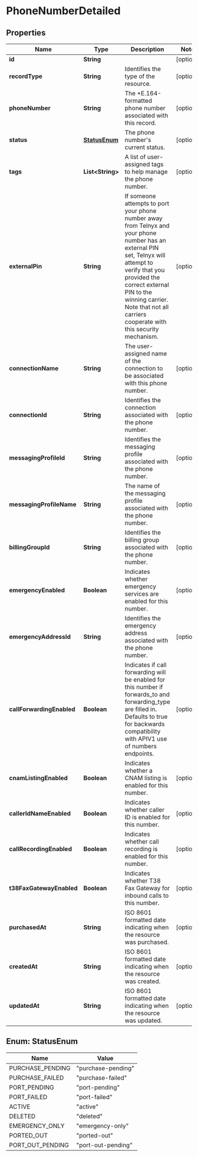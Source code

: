 # PhoneNumberDetailed

## Properties
Name | Type | Description | Notes
------------ | ------------- | ------------- | -------------
**id** | **String** |  |  [optional]
**recordType** | **String** | Identifies the type of the resource. |  [optional]
**phoneNumber** | **String** | The +E.164-formatted phone number associated with this record. |  [optional]
**status** | [**StatusEnum**](#StatusEnum) | The phone number&#x27;s current status. |  [optional]
**tags** | **List&lt;String&gt;** | A list of user-assigned tags to help manage the phone number. |  [optional]
**externalPin** | **String** | If someone attempts to port your phone number away from Telnyx and your phone number has an external PIN set, Telnyx will attempt to verify that you provided the correct external PIN to the winning carrier. Note that not all carriers cooperate with this security mechanism. |  [optional]
**connectionName** | **String** | The user-assigned name of the connection to be associated with this phone number. |  [optional]
**connectionId** | **String** | Identifies the connection associated with the phone number. |  [optional]
**messagingProfileId** | **String** | Identifies the messaging profile associated with the phone number. |  [optional]
**messagingProfileName** | **String** | The name of the messaging profile associated with the phone number. |  [optional]
**billingGroupId** | **String** | Identifies the billing group associated with the phone number. |  [optional]
**emergencyEnabled** | **Boolean** | Indicates whether emergency services are enabled for this number. |  [optional]
**emergencyAddressId** | **String** | Identifies the emergency address associated with the phone number. |  [optional]
**callForwardingEnabled** | **Boolean** | Indicates if call forwarding will be enabled for this number if forwards_to and forwarding_type are filled in. Defaults to true for backwards compatibility with APIV1 use of numbers endpoints. |  [optional]
**cnamListingEnabled** | **Boolean** | Indicates whether a CNAM listing is enabled for this number. |  [optional]
**callerIdNameEnabled** | **Boolean** | Indicates whether caller ID is enabled for this number. |  [optional]
**callRecordingEnabled** | **Boolean** | Indicates whether call recording is enabled for this number. |  [optional]
**t38FaxGatewayEnabled** | **Boolean** | Indicates whether T38 Fax Gateway for inbound calls to this number. |  [optional]
**purchasedAt** | **String** | ISO 8601 formatted date indicating when the resource was purchased. |  [optional]
**createdAt** | **String** | ISO 8601 formatted date indicating when the resource was created. |  [optional]
**updatedAt** | **String** | ISO 8601 formatted date indicating when the resource was updated. |  [optional]

<a name="StatusEnum"></a>
## Enum: StatusEnum
Name | Value
---- | -----
PURCHASE_PENDING | &quot;purchase-pending&quot;
PURCHASE_FAILED | &quot;purchase-failed&quot;
PORT_PENDING | &quot;port-pending&quot;
PORT_FAILED | &quot;port-failed&quot;
ACTIVE | &quot;active&quot;
DELETED | &quot;deleted&quot;
EMERGENCY_ONLY | &quot;emergency-only&quot;
PORTED_OUT | &quot;ported-out&quot;
PORT_OUT_PENDING | &quot;port-out-pending&quot;
